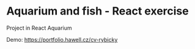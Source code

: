 # Aquarium and fish - React exercise
Project in React Aquarium

Demo: https://portfolio.hawell.cz/cv-rybicky
